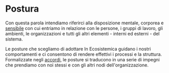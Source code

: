 # Postura

Con questa parola intendiamo riferirci alla disposizione mentale, corporea e [sensibile](sensibilita.md) con cui entriamo in relazione con le persone, i gruppi di lavoro, gli ambienti, le organizzazioni e tutti gli altri elementi - interni ed esterni - del sistema.&#x20;

Le posture che scegliamo di adottare In Ecosistemica guidano i nostri comportamenti e ci consentono di rendere effettivi i processi e la struttura. Formalizzate negli [accordi](accordo.md), le posture si traducono in una serie di impegni che prendiamo con noi stessi e con gli altri nodi dell'organizzazione.
